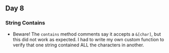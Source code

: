 ## Day 8

### String Contains
- Beware! The `contains` method comments say it accepts a `&[char]`, but this did not work as expected. I had to write my own custom function to verify that one string contained ALL the characters in another.